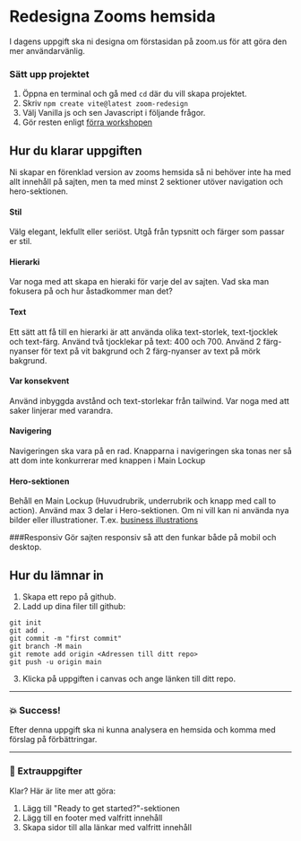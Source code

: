 # Redesigna Zooms hemsida

I dagens uppgift ska ni designa om förstasidan på zoom.us för att göra den mer användarvänlig.

### Sätt upp projektet

1. Öppna en terminal och gå med `cd` där du vill skapa projektet.
2. Skriv `npm create vite@latest zoom-redesign`
3. Välj Vanilla js och sen Javascript i följande frågor.
4. Gör resten enligt [förra workshopen](https://github.com/davidshore/chas_tailwind)

## Hur du klarar uppgiften

Ni skapar en förenklad version av zooms hemsida så ni behöver inte ha med allt innehåll på sajten, men ta med minst 2 sektioner utöver navigation och hero-sektionen.

#### Stil

Välg elegant, lekfullt eller seriöst. Utgå från typsnitt och färger som passar er stil.

#### Hierarki

Var noga med att skapa en hieraki för varje del av sajten. Vad ska man fokusera på och hur åstadkommer man det?

#### Text

Ett sätt att få till en hierarki är att använda olika text-storlek, text-tjocklek och text-färg. Använd två tjocklekar på text: 400 och 700. Använd 2 färg-nyanser för text på vit bakgrund och 2 färg-nyanser av text på mörk bakgrund.

#### Var konsekvent

Använd inbyggda avstånd och text-storlekar från tailwind. Var noga med att saker linjerar med varandra.

#### Navigering

Navigeringen ska vara på en rad. Knapparna i navigeringen ska tonas ner så att dom inte konkurrerar med knappen i Main Lockup

#### Hero-sektionen

Behåll en Main Lockup (Huvudrubrik, underrubrik och knapp med call to action). Använd max 3 delar i Hero-sektionen.
Om ni vill kan ni använda nya bilder eller illustrationer. T.ex. [business illustrations](https://www.freepik.com/free-photos-vectors/business-illustration)

###Responsiv
Gör sajten responsiv så att den funkar både på mobil och desktop.

## Hur du lämnar in

1. Skapa ett repo på github.
2. Ladd up dina filer till github:

```
git init
git add .
git commit -m "first commit"
git branch -M main
git remote add origin <Adressen till ditt repo>
git push -u origin main
```

3. Klicka på uppgiften i canvas och ange länken till ditt repo.

---

### :boom: Success!

Efter denna uppgift ska ni kunna analysera en hemsida och komma med förslag på förbättringar.

---

### :runner: Extrauppgifter

Klar? Här är lite mer att göra:

1. Lägg till "Ready to get started?"-sektionen
1. Lägg till en footer med valfritt innehåll
1. Skapa sidor till alla länkar med valfritt innehåll

